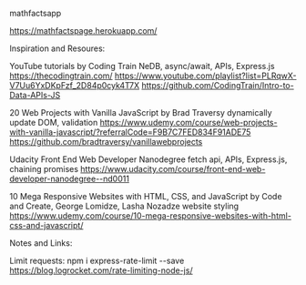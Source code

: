 mathfactsapp

https://mathfactspage.herokuapp.com/

Inspiration and Resoures:

YouTube tutorials by Coding Train
    NeDB, async/await, APIs, Express.js
https://thecodingtrain.com/
https://www.youtube.com/playlist?list=PLRqwX-V7Uu6YxDKpFzf_2D84p0cyk4T7X
https://github.com/CodingTrain/Intro-to-Data-APIs-JS

20 Web Projects with Vanilla JavaScript by Brad Traversy
    dynamically update DOM, validation
https://www.udemy.com/course/web-projects-with-vanilla-javascript/?referralCode=F9B7C7FED834F91ADE75
https://github.com/bradtraversy/vanillawebprojects

Udacity Front End Web Developer Nanodegree
    fetch api, APIs, Express.js, chaining promises
https://www.udacity.com/course/front-end-web-developer-nanodegree--nd0011

10 Mega Responsive Websites with HTML, CSS, and JavaScript by Code and Create, George Lomidze, Lasha Nozadze
    website styling
https://www.udemy.com/course/10-mega-responsive-websites-with-html-css-and-javascript/

Notes and Links:

Limit requests:
npm i express-rate-limit --save
https://blog.logrocket.com/rate-limiting-node-js/
